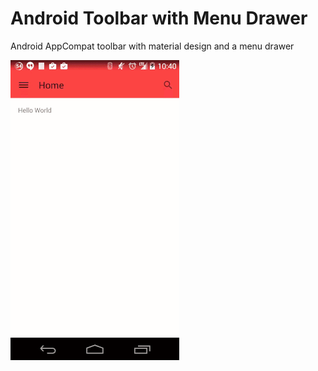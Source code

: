 Android Toolbar with Menu Drawer
===============================

Android AppCompat toolbar with material design and a menu drawer

![Animated Gif](menu-below.gif)

